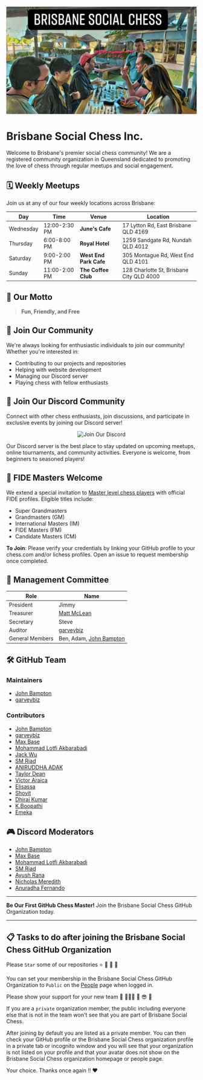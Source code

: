 ![Brisbane Social Chess](images/brisbane-social-chess.webp)

# Brisbane Social Chess Inc.

Welcome to Brisbane's premier social chess community! We are a registered community organization in Queensland dedicated to promoting the love of chess through regular meetups and social engagement.

## 🗓️ Weekly Meetups

Join us at any of our four weekly locations across Brisbane:

| Day       | Time          | Venue                  | Location                                         |
|-----------|---------------|------------------------|--------------------------------------------------|
| Wednesday | 12:00-2:30 PM | **June's Cafe**        | 17 Lytton Rd, East Brisbane QLD 4169             |
| Thursday  | 6:00-8:00 PM  | **Royal Hotel**        | 1259 Sandgate Rd, Nundah QLD 4012                |
| Saturday  | 9:00-2:00 PM  | **West End Park Cafe** | 305 Montague Rd, West End QLD 4101               |
| Sunday    | 11:00-2:00 PM | **The Coffee Club**    | 128 Charlotte St, Brisbane City QLD 4000         |

## 🎯 Our Motto

> **Fun, Friendly, and Free**

## 🤝 Join Our Community

We're always looking for enthusiastic individuals to join our community! Whether you're interested in:
- Contributing to our projects and repositories
- Helping with website development
- Managing our Discord server
- Playing chess with fellow enthusiasts

## 🎉 Join Our Discord Community

Connect with other chess enthusiasts, join discussions, and participate in exclusive events by joining our Discord server!

<p align="center">
    <a href="https://discord.com/invite/JWBKhQmzvD" style="text-decoration:none;">
        <img src="https://img.shields.io/badge/Join%20Us%20on%20Discord-%237289DA.svg?style=for-the-badge&logo=discord&logoColor=white" alt="Join Our Discord">
    </a>
</p>

Our Discord server is the best place to stay updated on upcoming meetups, online tournaments, and community activities. Everyone is welcome, from beginners to seasoned players!

## 👑 FIDE Masters Welcome

We extend a special invitation to [Master level chess players](https://en.wikipedia.org/wiki/Chess_rating_system) with official FIDE profiles. Eligible titles include:

- Super Grandmasters
- Grandmasters (GM)
- International Masters (IM)
- FIDE Masters (FM)
- Candidate Masters (CM)

**To Join**: Please verify your credentials by linking your GitHub profile to your chess.com and/or lichess profiles. Open an issue to request membership once completed.

## 👥 Management Committee

| Role            | Name                                             |
|-----------------|--------------------------------------------------|
| President       | Jimmy                                            |
| Treasurer       | [Matt McLean](https://github.com/EmikoAlice497)  |
| Secretary       | Steve                                            |
| Auditor         | [garveybiz](https://github.com/garveybiz)        |
| General Members | Ben, Adam, [John Bampton](https://github.com/jbampton) |

## 🛠️ GitHub Team

### Maintainers

- [John Bampton](https://github.com/jbampton)
- [garveybiz](https://github.com/garveybiz)

### Contributors

- [John Bampton](https://github.com/jbampton)
- [garveybiz](https://github.com/garveybiz)
- [Max Base](https://github.com/BaseMax)
- [Mohammad Lotfi Akbarabadi](https://github.com/mohammadlotfia)
- [Jack Wu](https://github.com/jackneer)
- [SM Riad](https://github.com/smriad)
- [ANIRUDDHA ADAK](https://github.com/aniruddhaadak80)
- [Taylor Dean](https://github.com/TylrDn)
- [Víctor Araica](https://github.com/VictorAraica)
- [Elisassa](https://github.com/Elisassa)
- [Shovit](https://github.com/Virtual4087)
- [Dhiraj Kumar](https://github.com/dhirajchaurasiya10)
- [K.Boopathi](https://github.com/programmerraja)
- [Emeka](https://github.com/janus)

## 🎮 Discord Moderators

- [John Bampton](https://github.com/jbampton)
- [Max Base](https://github.com/BaseMax)
- [Mohammad Lotfi Akbarabadi](https://github.com/mohammadlotfia)
- [SM Riad](https://github.com/smriad)
- [Ayush Rana](https://github.com/ayushrana182)
- [Nicholas Meredith](https://github.com/udha)
- [Anuradha Fernando](https://github.com/anufdo)

---

**Be Our First GitHub Chess Master!** Join the Brisbane Social Chess GitHub Organization today.

---

## 📋 Tasks to do after joining the Brisbane Social Chess GitHub Organization

Please `Star` some of our repositories ⭐ 💫 🌠 🌟 

You can set your membership in the Brisbane Social Chess GitHub Organization to `Public` on the
[People](https://github.com/orgs/brisbanesocialchess/people) page when logged in.

Please show your support for your new team 🏢 🧑🏽‍💻 💃 😎 🚀

If you are a `private` organization member, the public including everyone else that is not in
the team won't see that you are part of Brisbane Social Chess.

After joining by default you are listed as a private member. You can then check your GitHub
profile or the Brisbane Social Chess organization profile in a private tab or incognito
window and you will see that your organization is not listed on your profile and
that your avatar does not show on the Brisbane Social Chess organization homepage or
people page.

Your choice. Thanks once again !! ❤️
